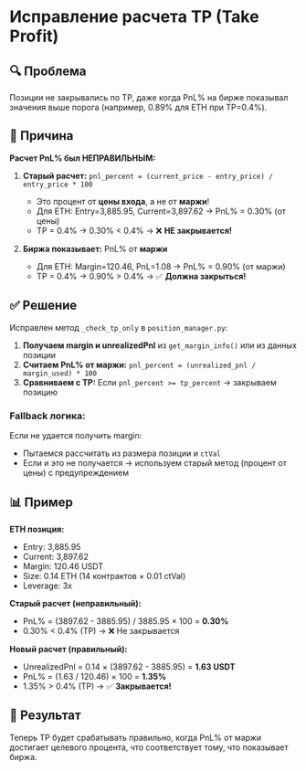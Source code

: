 # Исправление расчета TP (Take Profit)

## 🔍 Проблема

Позиции не закрывались по TP, даже когда PnL% на бирже показывал значения выше порога (например, 0.89% для ETH при TP=0.4%).

## 🔎 Причина

**Расчет PnL% был НЕПРАВИЛЬНЫМ:**

1. **Старый расчет:** `pnl_percent = (current_price - entry_price) / entry_price * 100`
   - Это процент от **цены входа**, а не от **маржи**!
   - Для ETH: Entry=3,885.95, Current=3,897.62 → PnL% = 0.30% (от цены)
   - TP = 0.4% → 0.30% < 0.4% → ❌ **НЕ закрывается!**

2. **Биржа показывает:** PnL% от **маржи**
   - Для ETH: Margin=120.46, PnL=1.08 → PnL% = 0.90% (от маржи)
   - TP = 0.4% → 0.90% > 0.4% → ✅ **Должна закрыться!**

## ✅ Решение

Исправлен метод `_check_tp_only` в `position_manager.py`:

1. **Получаем margin и unrealizedPnl** из `get_margin_info()` или из данных позиции
2. **Считаем PnL% от маржи:** `pnl_percent = (unrealized_pnl / margin_used) * 100`
3. **Сравниваем с TP:** Если `pnl_percent >= tp_percent` → закрываем позицию

### Fallback логика:

Если не удается получить margin:
- Пытаемся рассчитать из размера позиции и `ctVal`
- Если и это не получается → используем старый метод (процент от цены) с предупреждением

## 📊 Пример

**ETH позиция:**
- Entry: 3,885.95
- Current: 3,897.62
- Margin: 120.46 USDT
- Size: 0.14 ETH (14 контрактов × 0.01 ctVal)
- Leverage: 3x

**Старый расчет (неправильный):**
- PnL% = (3897.62 - 3885.95) / 3885.95 × 100 = **0.30%**
- 0.30% < 0.4% (TP) → ❌ Не закрывается

**Новый расчет (правильный):**
- UnrealizedPnl = 0.14 × (3897.62 - 3885.95) = **1.63 USDT**
- PnL% = (1.63 / 120.46) × 100 = **1.35%**
- 1.35% > 0.4% (TP) → ✅ **Закрывается!**

## 🎯 Результат

Теперь TP будет срабатывать правильно, когда PnL% от маржи достигает целевого процента, что соответствует тому, что показывает биржа.


